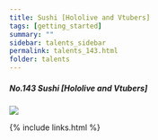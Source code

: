 ```yaml
---
title: Sushi [Hololive and Vtubers]
tags: [getting_started]
summary: ""
sidebar: talents_sidebar
permalink: talents_143.html
folder: talents
---
```



##### No.143 Sushi [Hololive and Vtubers]

![](https://yt3.ggpht.com/ytc/AKedOLSlGzXEqpwB54RswGflUl263WV7g7Ge1xSIl5RI=s176-c-k-c0x00ffffff-no-rj)






{% include links.html %}
